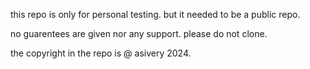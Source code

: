this repo is only for personal testing.
but it needed to be a public repo.

no guarentees are given nor any support.
please do not clone.

the copyright in the repo is @ asivery 2024.
